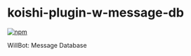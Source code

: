 # koishi-plugin-w-message-db

[![npm](https://img.shields.io/npm/v/koishi-plugin-w-message-db?style=flat-square)](https://www.npmjs.com/package/koishi-plugin-w-message-db)

WillBot: Message Database
